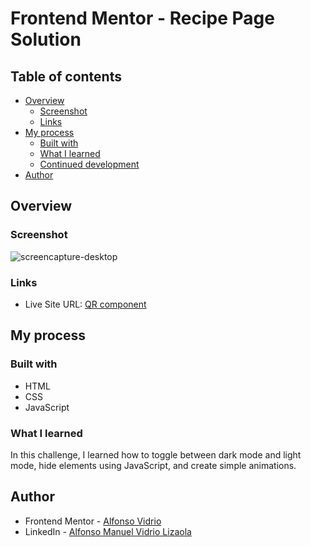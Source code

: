 # Frontend Mentor - Recipe Page Solution

## Table of contents

- [Overview](#overview)
  - [Screenshot](#screenshot)
  - [Links](#links)
- [My process](#my-process)
  - [Built with](#built-with)
  - [What I learned](#what-i-learned)
  - [Continued development](#continued-development)
- [Author](#author)

## Overview

### Screenshot
![screencapture-desktop](https://github.com/user-attachments/assets/9efb497c-7106-42db-86e6-ca52299dbd3a)

### Links

- Live Site URL: [QR component](https://alfonsovidrio.github.io/qr-component-dark-mode/)

## My process

### Built with

- HTML
- CSS
- JavaScript

### What I learned

In this challenge, I learned how to toggle between dark mode and light mode, hide elements using JavaScript, and create simple animations.
## Author

- Frontend Mentor - [Alfonso Vidrio](https://www.frontendmentor.io/profile/AlfonsoVidrio)
- LinkedIn - [Alfonso Manuel Vidrio Lizaola](https://www.linkedin.com/in/alfonsomanuelvidriolizaola/)

